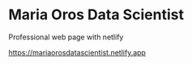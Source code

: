 # Maria Oros Data Scientist
Professional web page with netlify

https://mariaorosdatascientist.netlify.app

